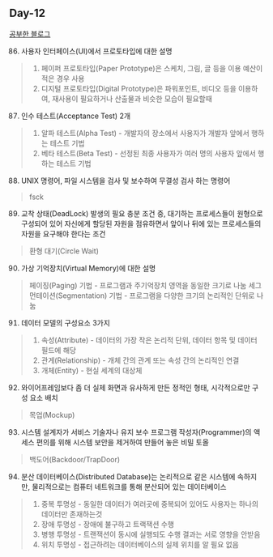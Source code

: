 ## Day-12

[공부한 블로그](https://starrykss.tistory.com/1849?category=636189)

86. 사용자 인터페이스(UI)에서 프로토타입에 대한 설명
> 1. 페이퍼 프로토타입(Paper Prototype)은 스케치, 그림, 글 등을 이용 예산이 적은 경우 사용
> 2. 디지털 프로토타입(Digital Prototype)은 파워포인트, 비디오 등을 이용하여, 재사용이 필요하거나 산출물과 비슷한 모습이 필요할때

87. 인수 테스트(Acceptance Test) 2개
> 1. 알파 테스트(Alpha Test) - 개발자의 장소에서 사용자가 개발자 앞에서 행하는 테스트 기법
> 2. 베타 테스트(Beta Test) - 선정된 최종 사용자가 여러 명의 사용자 앞에서 행하는 테스트 기법

88. UNIX 명령어, 파일 시스템을 검사 및 보수하여 무결성 검사 하는 명령어
> fsck

89. 교착 상태(DeadLock) 발생의 필요 충분 조건 중, 대기하는 프로세스들이 원형으로 구성되어 있어 자신에게 할당된 자원을 점유하면서 앞이나 뒤에 있는 프로세스들의 자원을 요구해야 한다는 조건
> 환형 대기(Circle Wait)

90. 가상 기억장치(Virtual Memory)에 대한 설명
> 페이징(Paging) 기법 - 프로그램과 주기억장치 영역을 동일한 크기로 나눔
> 세그먼테이션(Segmentation) 기법 - 프로그램을 다양한 크기의 논리적인 단위로 나눔

91. 데이터 모델의 구성요소 3가지
> 1. 속성(Attribute) - 데이터의 가장 작은 논리적 단위, 데이터 항목 및 데이터 필드에 해당
> 2. 관게(Relationship) - 개체 간의 관계 또는 속성 간의 논리적인 연결
> 3. 개체(Entity) - 현실 세계의 대상체

92. 와이어프레임보다 좀 더 실제 화면과 유사하게 만든 정적인 형태, 시각적으로만 구성 요소 배치
> 목업(Mockup)

93. 시스템 설계자가 서비스 기술자나 유지 보수 프로그램 작성자(Programmer)의 액세스 편의를 위해 시스템 보안을 제거하여 만들어 놓은 비밀 토올
> 백도어(Backdoor/TrapDoor)

94. 분산 데이터베이스(Distributed Database)는 논리적으로 같은 시스템에 속하지만, 물리적으로는 컴퓨터 네트워크를 통해 분산되어 있는 데이터베이스
> 1. 중복 투명성 - 동일한 데이터가 여러곳에 중복되어 있어도 사용자는 하나의 데이터만 존재하는것
> 2. 장애 투명성 - 장애에 불구하고 트랙잭션 수행
> 3. 병행 투명성 - 트랜잭션이 동시에 실행되도 수행 결과는 서로 영향을 안받음
> 4. 위치 투명성 - 접근하려는 데이터베이스의 실제 위치를 알 필요 없음
